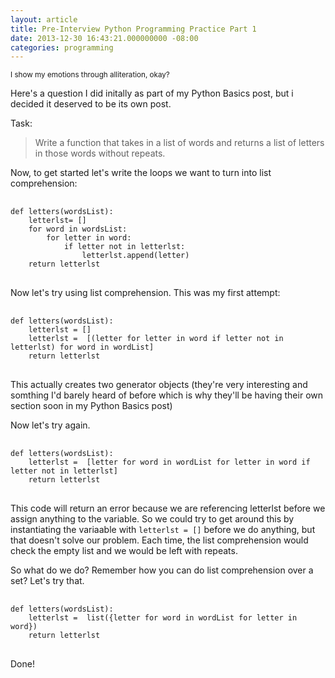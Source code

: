 ```yaml
---
layout: article
title: Pre-Interview Python Programming Practice Part 1
date: 2013-12-30 16:43:21.000000000 -08:00
categories: programming
---
```

<small> I show my emotions through alliteration, okay?</small>

Here's a question I did initally as part of my Python Basics post, but i decided it deserved to be its own post.


Task:

> Write a function that takes in a list of words and returns a list of letters in those words without repeats.

Now, to get started let's write the loops we want to turn into list comprehension:

<pre> <code>
def letters(wordsList):
	letterlst= []
	for word in wordsList:
    	for letter in word:
        	if letter not in letterlst:
            	letterlst.append(letter)
    return letterlst
</code> </pre>

Now let's try using list comprehension. This was my first attempt:

<pre> <code>
def letters(wordsList):
	letterlst = []
	letterlst =  [(letter for letter in word if letter not in letterlst) for word in wordList]
    return letterlst
</code> </pre>

This actually creates two generator objects (they're very interesting and somthing I'd barely heard of before which is why they'll be having their own section soon in my Python Basics post)

Now let's try again. 
<pre> <code>
def letters(wordsList):
	letterlst =  [letter for word in wordList for letter in word if letter not in letterlst]
    return letterlst 
</code> </pre>

This code will return an error because we are referencing letterlst before we assign anything to the variable. So we could try to get around this by instantiating the variaable with `letterlst = []` before we do anything, but that doesn't solve our problem. Each time, the list comprehension would check the empty list and we would be left with repeats. 

So what do we do? Remember how you can do list comprehension over a set? Let's try that.

<pre> <code>
def letters(wordsList):
	letterlst =  list({letter for word in wordList for letter in word})
    return letterlst 
</code> </pre>
 
 Done!

